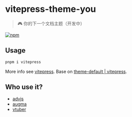 # vitepress-theme-you

> 🎮 你的下一个文档主题（开发中）

[![npm](https://img.shields.io/npm/v/vitepress-theme-you)](https://npmjs.com/package/vitepress-theme-you)

## Usage

```bash
pnpm i vitepress
```

More info see [vitepress](https://github.com/vuejs/vitepress). Base on [theme-default | vitepress](https://github.com/vuejs/vitepress/blob/main/src/client/theme-default/).

## Who use it?

- [advjs](https://github.com/YunYouJun/advjs/)
- [augma](https://github.com/YunYouJun/augma/)
- [vtuber](https://github.com/YunYouJun/vtuber)
